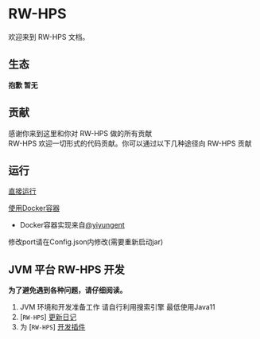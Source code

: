 # RW-HPS

欢迎来到 RW-HPS 文档。

## 生态

**抱歉 暂无**

## 贡献
感谢你来到这里和你对 RW-HPS 做的所有贡献  
RW-HPS 欢迎一切形式的代码贡献。你可以通过以下几种途径向 RW-HPS 贡献  

## 运行
[直接运行](https://github.com/deng-rui/RW-HPS/blob/master/docs/run/Run.md)

[使用Docker容器](https://github.com/deng-rui/RW-HPS/blob/master/docker/README.md)
+ Docker容器实现来自[@yiyungent](https://github.com/yiyungent)  

修改port请在Config.json内修改(需要重新启动jar)    

## JVM 平台 RW-HPS 开发

**为了避免遇到各种问题，请仔细阅读。**

1. JVM 环境和开发准备工作 请自行利用搜索引擎 最低使用Java11  
2. [`RW-HPS`] [更新日记](https://github.com/deng-rui/RW-HPS/blob/master/docs/updata/Change.md)
3. 为 [`RW-HPS`] [开发插件](https://github.com/deng-rui/RW-HPS/blob/master/docs/plugin/JavaStartPlugin.md)